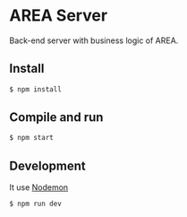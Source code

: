 # AREA Server

Back-end server with business logic of AREA.

## Install

```bash
$ npm install
```

## Compile and run

```bash
$ npm start
```

## Development

It use [Nodemon](https://nodemon.io/)
```bash
$ npm run dev
```
